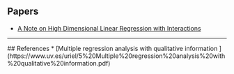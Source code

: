 ## Papers
* [A Note on High Dimensional Linear
Regression with Interactions](https://arxiv.org/pdf/1412.7138.pdf)

<hr>
## References
* [Multiple regression analysis
 with qualitative information ](https://www.uv.es/uriel/5%20Multiple%20regression%20analysis%20with%20qualitative%20information.pdf)
